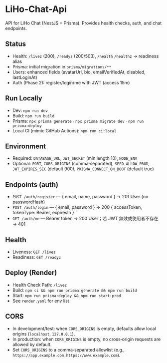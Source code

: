 # LiHo-Chat-Api

API for LiHo Chat (NestJS + Prisma). Provides health checks, auth, and chat endpoints.

## Status
- Health: `/livez` (200), `/readyz` (200/503), `/health` `/healthz` → readiness alias
- Prisma: initial migration in `prisma/migrations/**`
- Users: enhanced fields (avatarUrl, bio, emailVerifiedAt, disabled, lastLoginAt)
- Auth (Phase 2): register/login/me with JWT (access 15m)

## Run Locally
- Dev: `npm run dev`
- Build: `npm run build`
- Prisma: `npx prisma generate` · `npx prisma migrate dev` · `npm run prisma:deploy`
- Local CI (mimic GitHub Actions): `npm run ci:local`

## Environment
- Required: `DATABASE_URL`, `JWT_SECRET` (min length 10), `NODE_ENV`
- Optional: `PORT`, `CORS_ORIGINS` (comma‑separated), `SEED_ALLOW_PROD`, `JWT_EXPIRES_SEC` (default 900), `PRISMA_CONNECT_ON_BOOT` (default true)

## Endpoints (auth)
- `POST /auth/register` — { email, name, password } → 201 User (no passwordHash)
- `POST /auth/login` — { email, password } → 200 { accessToken, tokenType: Bearer, expiresIn }
- `GET /auth/me` — Bearer token → 200 User；若 JWT 無效或使用者不存在 → 401

## Health
- Liveness: `GET /livez`
- Readiness: `GET /readyz`

## Deploy (Render)
- Health Check Path: `/livez`
- Build: `npm ci && npm run prisma:generate && npm run build`
- Start: `npm run prisma:deploy && npm run start:prod`
- See `render.yaml` for env list

## CORS

- In development/test: when `CORS_ORIGINS` is empty, defaults allow local origins (`localhost`, `127.0.0.1`).
- In production: when `CORS_ORIGINS` is empty, no cross‑origin requests are allowed by default.
- Set `CORS_ORIGINS` to a comma‑separated allowlist (e.g., `https://app.example.com,https://www.example.com`).
